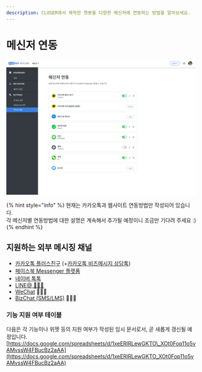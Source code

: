 ```yaml
---
description: CLOSER에서 제작한 챗봇을 다양한 메신저에 연동하는 방법을 알아보세요.
---
```


# 메신저 연동

![&#xBA54;&#xC2E0;&#xC800; &#xC5F0;&#xB3D9; &#xD654;&#xBA74;](../../.gitbook/assets/builder_%20%283%29.png)

{% hint style="info" %}
현재는 카카오톡과 웹사이트 연동방법만 작성되어 있습니다.  
각 메신저별 연동방법에 대한 설명은 계속해서 추가될 예정이니 조금만 기다려 주세요 :\)
{% endhint %}

## 지원하는 외부 메시징 채널 <a id="messenger-platform-list"></a>

* [카카오톡 플러스친구](https://business.kakao.com/info/plusfriend) \(+[카카오톡 비즈메시지 상담톡](https://business.kakao.com/info/bizmessage/)\) 
* [페이스북 Messenger 플랫폼](https://developers.facebook.com/docs/messenger-platform/introduction)
* [네이버 톡톡 ](https://talk.naver.com/intro)
* [LINE@ 👩🏻‍🔬](https://at.line.me/ko/)
* [WeChat](https://open.wechat.com) 👩🏻‍🔬
* [BizChat \(SMS/LMS\)](http://www.bizchatservice.kr) 👩🏻‍🔬

### 기능 지원 여부 테이블 <a id="availability-table"></a>

다음은 각 기능이나 위젯 등의 지원 여부가 작성된 임시 문서로서, 곧 새롭게 갱신될 예정입니다.  
[https://docs.google.com/spreadsheets/d/1xeERlRLewGKTO\_XOt0Fop11o5vAMvssW4FBucBz2aAA](https://docs.google.com/spreadsheets/d/1xeERlRLewGKTO_XOt0Fop11o5vAMvssW4FBucBz2aAA)  


